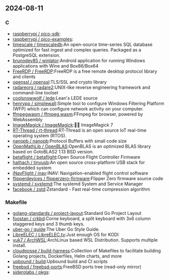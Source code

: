 ## 2024-08-11

### C

* [raspberrypi / pico-sdk](https://github.com/raspberrypi/pico-sdk):
* [raspberrypi / pico-examples](https://github.com/raspberrypi/pico-examples):
* [timescale / timescaledb](https://github.com/timescale/timescaledb):An open-source time-series SQL database optimized for fast ingest and complex queries. Packaged as a PostgreSQL extension.
* [brunodev85 / winlator](https://github.com/brunodev85/winlator):Android application for running Windows applications with Wine and Box86/Box64
* [FreeRDP / FreeRDP](https://github.com/FreeRDP/FreeRDP):FreeRDP is a free remote desktop protocol library and clients
* [openssl / openssl](https://github.com/openssl/openssl):TLS/SSL and crypto library
* [radareorg / radare2](https://github.com/radareorg/radare2):UNIX-like reverse engineering framework and command-line toolset
* [coolsnowwolf / lede](https://github.com/coolsnowwolf/lede):Lean's LEDE source
* [henrypp / simplewall](https://github.com/henrypp/simplewall):Simple tool to configure Windows Filtering Platform (WFP) which can configure network activity on your computer.
* [ffmpegwasm / ffmpeg.wasm](https://github.com/ffmpegwasm/ffmpeg.wasm):FFmpeg for browser, powered by WebAssembly
* [ImageMagick / ImageMagick](https://github.com/ImageMagick/ImageMagick):🧙‍♂️ ImageMagick 7
* [RT-Thread / rt-thread](https://github.com/RT-Thread/rt-thread):RT-Thread is an open source IoT real-time operating system (RTOS).
* [nanopb / nanopb](https://github.com/nanopb/nanopb):Protocol Buffers with small code size
* [OpenMathLib / OpenBLAS](https://github.com/OpenMathLib/OpenBLAS):OpenBLAS is an optimized BLAS library based on GotoBLAS2 1.13 BSD version.
* [betaflight / betaflight](https://github.com/betaflight/betaflight):Open Source Flight Controller Firmware
* [hathach / tinyusb](https://github.com/hathach/tinyusb):An open source cross-platform USB stack for embedded system
* [iNavFlight / inav](https://github.com/iNavFlight/inav):INAV: Navigation-enabled flight control software
* [flipperdevices / flipperzero-firmware](https://github.com/flipperdevices/flipperzero-firmware):Flipper Zero firmware source code
* [systemd / systemd](https://github.com/systemd/systemd):The systemd System and Service Manager
* [facebook / zstd](https://github.com/facebook/zstd):Zstandard - Fast real-time compression algorithm

### Makefile

* [golang-standards / project-layout](https://github.com/golang-standards/project-layout):Standard Go Project Layout
* [foostan / crkbd](https://github.com/foostan/crkbd):Corne keyboard, a split keyboard with 3x6 column staggered keys and 3 thumb keys.
* [uber-go / guide](https://github.com/uber-go/guide):The Uber Go Style Guide.
* [LibreELEC / LibreELEC.tv](https://github.com/LibreELEC/LibreELEC.tv):Just enough OS for KODI
* [yuk7 / ArchWSL](https://github.com/yuk7/ArchWSL):ArchLinux based WSL Distribution. Supports multiple install.
* [cloudposse / build-harness](https://github.com/cloudposse/build-harness):Collection of Makefiles to facilitate building Golang projects, Dockerfiles, Helm charts, and more
* [upbound / build](https://github.com/upbound/build):Upbound build and CI scripts
* [freebsd / freebsd-ports](https://github.com/freebsd/freebsd-ports):FreeBSD ports tree (read-only mirror)
* [siderolabs / pkgs](https://github.com/siderolabs/pkgs):
